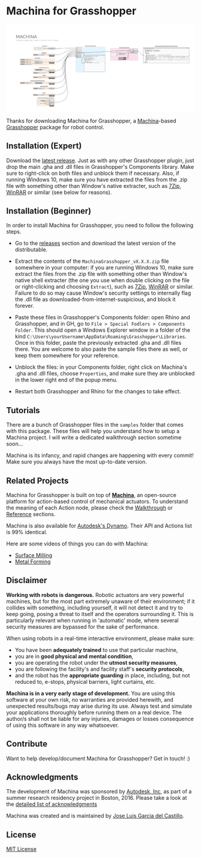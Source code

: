 # Machina for Grasshopper

![](assets/banner.png)

Thanks for downloading Machina for Grasshopper, a [Machina](https://github.com/garciadelcastillo/Machina)-based [Grasshopper](http://www.grasshopper3d.com/) package for robot control.

## Installation (Expert)
Download the [latest release](https://github.com/garciadelcastillo/Machina-Grasshopper/releases). Just as with any other Grasshopper plugin, just drop the main .gha and .dll files in Grasshopper's Components library. Make sure to right-click on both files and unblock them if necessary. Also, if running Windows 10, make sure you have extracted the files from the .zip file with something other than Window's native extracter, such as [7Zip](http://www.7-zip.org/), [WinRAR](https://www.rarlab.com/) or similar (see below for reasons).

## Installation (Beginner)
In order to install Machina for Grasshopper, you need to follow the following steps.

- Go to the [releases](https://github.com/garciadelcastillo/Machina-Grasshopper/releases) section and download the latest version of the distributable.

- Extract the contents of the `MachinaGrasshopper_vX.X.X.zip` file somewhere in your computer: if you are running Windows 10, make sure extract the files from the .zip file with something other than Window's native shell extracter (the one you use when double clicking on the file or right-clicking and choosing `Extract`), such as [7Zip](http://www.7-zip.org/), [WinRAR](https://www.rarlab.com/) or similar. Failure to do so may cause Window's security settings to internally flag the .dll file as downloaded-from-internet-suspicious, and block it forever.

- Paste these files in Grasshopper's Components folder: open Rhino and Grasshopper, and in GH, go to `File > Special Fodlers > Components Folder`. This should open a Windows Explorer window in a folder of the kind `C:\Users\yourUsername\AppData\Roaming\Grasshopper\Libraries`. Once in this folder, paste the previously extracted .gha and .dll files there. You are welcome to also paste the sample files there as well, or keep them somewhere for your reference.

- Unblock the files: in your Components folder, right click on Machina's .gha and .dll files, choose `Properties`, and make sure they are unblocked in the lower right end of the popup menu.

- Restart both Grasshopper and Rhino for the changes to take effect.

## Tutorials
There are a bunch of Grasshopper files in the `samples` folder that comes with this package. These files will help you understand how to setup a Machina project. I will write a dedicated walkthrough section sometime soon...

Machina is its infancy, and rapid changes are happening with every commit! Make sure you always have the most up-to-date version.

## Related Projects
Machina for Grasshopper is built on top of [__Machina__](https://github.com/garciadelcastillo/Machina), an open-source platform for action-based control of mechanical actuators. To understand the meaning of each Action node, please check the [Walkthrough](https://github.com/garciadelcastillo/Machina/blob/master/docs/Walkthrough.md) or [Reference](https://github.com/garciadelcastillo/Machina/blob/master/docs/Reference.md) sections.

Machina is also available for [Autodesk's Dynamo](https://github.com/garciadelcastillo/Machina-Dynamo). Their API and Actions list is 99% identical.

Here are some videos of things you can do with Machina:
- [Surface Milling](https://youtu.be/054s9XlslVs)
- [Metal Forming](https://youtu.be/_6Bbm7Scs4w)

## Disclaimer
__Working with robots is dangerous.__ Robotic actuators are very powerful machines, but for the most part extremely unaware of their environment; if it collides with something, including yourself, it will not detect it and try to keep going, posing a threat to itself and the operators surrounding it. This is particularly relevant when running in 'automatic' mode, where several security measures are bypassed for the sake of performance.

When using robots in a real-time interactive environment, please make sure:
- You have been __adequately trained__ to use that particular machine,
- you are in __good physical and mental condition__,
- you are operating the robot under the __utmost security measures__,
- you are following the facility's and facility staff's __security protocols__,
- and the robot has the __appropriate guarding__ in place, including, but not reduced to, e-stops, physical barriers, light curtains, etc.

__Machina is in a very early stage of development.__ You are using this software at your own risk, no warranties are provided herewith, and unexpected results/bugs may arise during its use. Always test and simulate your applications thoroughly before running them on a real device. The author/s shall not be liable for any injuries, damages or losses consequence of using this software in any way whatsoever.

## Contribute
Want to help develop/document Machina for Grasshopper? Get in touch! :)

## Acknowledgments
The development of Machina was sponsored by [Autodesk, Inc](https://www.autodesk.com/), as part of a summer research residency project in Boston, 2016. Please take a look at the [detailed list of acknowledgments](https://github.com/garciadelcastillo/Machina/blob/master/Docs/Acknowledgments.md)

Machina was created and is maintained by [Jose Luis Garcia del Castillo](http://www.garciadelcastillo.es).

## License
[MIT License](https://github.com/garciadelcastillo/Machina-Grasshopper/blob/master/LICENSE.md)



